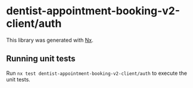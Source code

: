 # dentist-appointment-booking-v2-client/auth

This library was generated with [Nx](https://nx.dev).

## Running unit tests

Run `nx test dentist-appointment-booking-v2-client/auth` to execute the unit tests.
